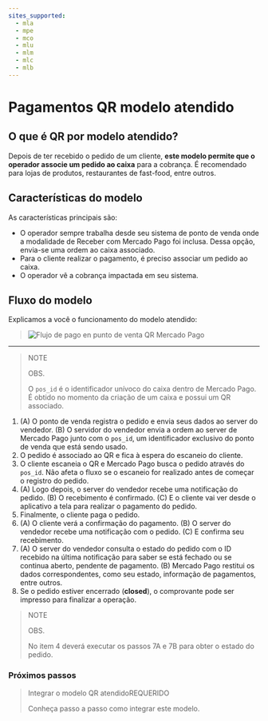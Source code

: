 ```yaml
---
sites_supported:
  - mla
  - mpe
  - mco
  - mlu
  - mlm
  - mlc
  - mlb
---
```


# Pagamentos QR modelo atendido

## O que é QR por modelo atendido?

Depois de ter recebido o pedido de um cliente, **este modelo permite que o operador associe um pedido ao caixa** para a cobrança. É recomendado para lojas de produtos, restaurantes de fast-food, entre outros. 

## Características do modelo

As características principais são:

- O operador sempre trabalha desde seu sistema de ponto de venda onde a modalidade de Receber com Mercado Pago foi inclusa. Dessa opção, envia-se uma ordem ao caixa associado. 
- Para o cliente realizar o pagamento, é preciso associar um pedido ao caixa. 
- O operador vê a cobrança impactada em seu sistema. 


## Fluxo do modelo

Explicamos a você o funcionamento do modelo atendido: 

>![Flujo de pago en punto de venta QR Mercado Pago](/images/qr_flujo_pdv.es.png)

---

> NOTE
> 
> OBS.
> 
> O `pos_id` é o identificador unívoco do caixa dentro de Mercado Pago. É obtido no momento da criação de um caixa e possui um QR associado.

1. (A) O ponto de venda registra o pedido e envia seus dados ao server do vendedor. 
	(B) O servidor do vendedor envia a ordem ao server de Mercado Pago junto com o `pos_id`, um identificador exclusivo do ponto de venda que está sendo usado.
2. O pedido é associado ao QR e fica à espera do escaneio do cliente. 
3. O cliente escaneia o QR e Mercado Pago busca  o pedido através do `pos_id`. Não afeta o fluxo se o escaneio for realizado antes de começar o registro do pedido. 
4. (A) Logo depois, o server do vendedor recebe uma notificação do pedido. 
(B) O recebimento é confirmado. 
(C) E o cliente vai ver desde o aplicativo a tela para realizar o pagamento do pedido. 
5. Finalmente, o cliente paga o pedido. 
6. (A) O cliente verá a confirmação do pagamento. 
(B) O server do vendedor recebe uma notificação com o pedido. 
(C) E confirma seu recebimento. 
7. (A) O server do vendedor consulta o estado do pedido com o ID recebido na última notificação para saber se está fechado ou se continua aberto, pendente de pagamento. 
(B) Mercado Pago restitui os dados correspondentes, como seu estado, informação  de pagamentos, entre outros. 
8. Se o pedido estiver encerrado (**closed**), o comprovante pode ser impresso para finalizar a operação. 

> NOTE
> 
> OBS.
> 
> No item 4 deverá executar os passos 7A e 7B para obter o estado do pedido. 

### Próximos passos

<div>
<a href="https://www.mercadopago.com.br/developers/pt/guides/qr-code/qr-attended/qr-attended-part-b/" style="text-decoration:none;color:inherit">       
<blockquote class="next-step-card next-step-card-left">
<p class="card-note-title">Integrar o modelo QR atendido<span class="card-status-tag card-status-tag-required">REQUERIDO</span></p>
 <p>Conheça passo a passo como integrar este modelo.</p>
</blockquote>
</div>
<br/>
<br/>
<br/>
<br/>
<br/>
<br/>
<br/>